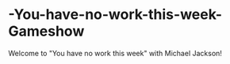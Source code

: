 # -You-have-no-work-this-week-Gameshow
Welcome to "You have no work this week" with Michael Jackson!
